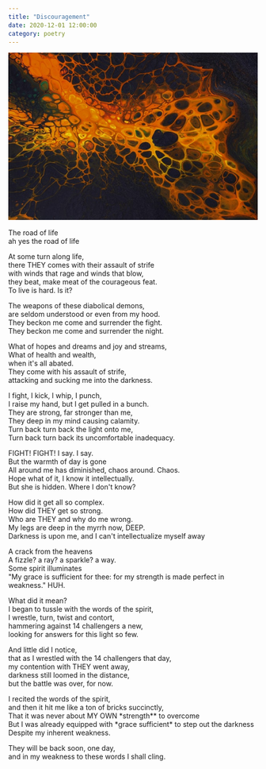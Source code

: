 ```yaml
---
title: "Discouragement"
date: 2020-12-01 12:00:00
category: poetry
---
```


![Discouragement](images/discouragement.jpg)

The road of life \
ah yes the road of life

At some turn along life, \
there THEY comes with their assault of strife \
with winds that rage and winds that blow, \
they beat, make meat of the courageous feat. \
To live is hard. Is it?

The weapons of these diabolical demons, \
are seldom understood or even from my hood. \
They beckon me come and surrender the fight. \
They beckon me come and surrender the night.

What of hopes and dreams and joy and streams, \
What of health and wealth, \
when it's all abated. \
They come with his assault of strife, \
attacking and sucking me into the darkness.

I fight, I kick, I whip, I punch, \
I raise my hand, but I get pulled in a bunch. \
They are strong, far stronger than me, \
They deep in my mind causing calamity. \
Turn back turn back the light onto me, \
Turn back turn back its uncomfortable inadequacy.

FIGHT! FIGHT! I say. I say. \
But the warmth of day is gone \
All around me has diminished, chaos around. Chaos. \
Hope what of it, I know it intellectually. \
But she is hidden. Where I don't know?

How did it get all so complex. \
How did THEY get so strong. \
 Who are THEY and why do me wrong. \
My legs are deep in the myrrh now, DEEP. \
Darkness is upon me, and I can't intellectualize myself away

A crack from the heavens \
A fizzle? a ray? a sparkle? a way. \
Some spirit illuminates \
"My grace is sufficient for thee: for my strength is made perfect in weakness."
HUH.

What did it mean? \
I began to tussle with the words of the spirit, \
I wrestle, turn, twist and contort, \
hammering against 14 challengers a new, \
looking for answers for this light so few.

And little did I notice, \
that as I wrestled with the 14 challengers that day, \
my contention with THEY went away, \
darkness still loomed in the distance, \
but the battle was over, for now.

I recited the words of the spirit, \
and then it hit me like a ton of bricks succinctly, \
That it was never about MY OWN *strength\*\* to overcome \
But I was already equipped with *grace sufficient\* to step out the darkness \
Despite my inherent weakness.

They will be back soon, one day, \
and in my weakness to these words I shall cling.
